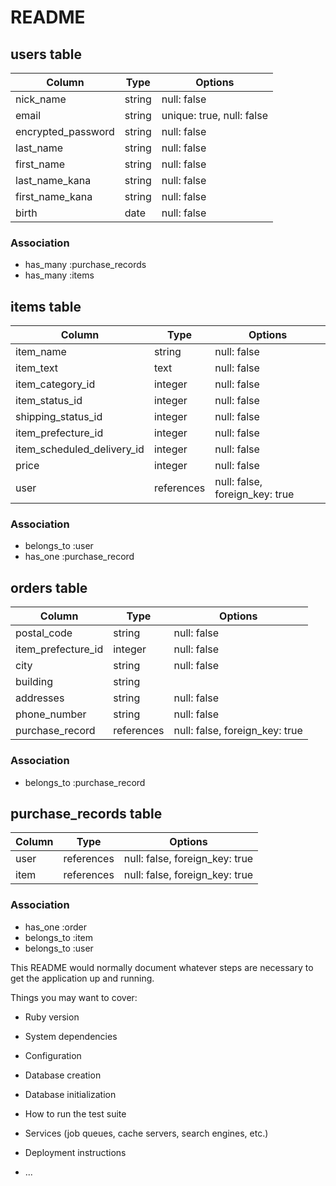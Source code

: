 # README

## users table

| Column             | Type   | Options     |
| ------------------ | ------ | ----------- |
| nick_name          | string | null: false |
| email              | string | unique: true, null: false|
| encrypted_password | string | null: false |
| last_name          | string | null: false |
| first_name         | string   | null: false |
| last_name_kana     | string   | null: false |
| first_name_kana    | string | null: false |
| birth              | date | null: false |


### Association

- has_many :purchase_records
- has_many :items

## items table

| Column                     | Type   | Options     |
| -----------------------    | ------ | ----------- |
| item_name                  | string | null: false |
| item_text                  | text | null: false |
| item_category_id           | integer | null: false |
| item_status_id             | integer   | null: false |
| shipping_status_id         | integer   | null: false |
| item_prefecture_id         | integer   | null: false |
| item_scheduled_delivery_id | integer | null: false |
| price                   | integer | null: false |
| user                 | references | null: false, foreign_key: true |

### Association

- belongs_to :user
- has_one :purchase_record

## orders table

| Column                  | Type   | Options     |
| ----------------------- | ------ | ----------- |
| postal_code             | string | null: false |
| item_prefecture_id      | integer | null: false |
| city                    | string | null: false |
| building                | string   |           |
| addresses               | string   | null: false |
| phone_number            | string   | null: false |
| purchase_record      | references | null: false, foreign_key: true | null: false |

### Association

- belongs_to :purchase_record

## purchase_records table

| Column                  | Type       | Options                        |
| ----------------------- | ---------- | ------------------------------ |
| user                    | references | null: false, foreign_key: true |
| item                    | references | null: false, foreign_key: true |

### Association

- has_one :order
- belongs_to :item
- belongs_to :user




This README would normally document whatever steps are necessary to get the
application up and running.

Things you may want to cover:

* Ruby version

* System dependencies

* Configuration

* Database creation

* Database initialization

* How to run the test suite

* Services (job queues, cache servers, search engines, etc.)

* Deployment instructions

* ...